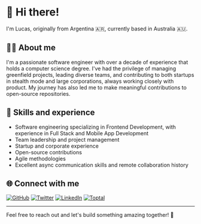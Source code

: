 # 👋 Hi there!

I'm Lucas, originally from Argentina 🇦🇷, currently based in Australia 🇦🇺.

## 👨‍💻 About me
I'm a passionate software engineer with over a decade of experience that holds a computer science degree. I've had the privilege of managing greenfield projects, leading diverse teams, and contributing to both startups in stealth mode and large corporations, always working closely with product. My journey has also led me to make meaningful contributions to open-source repositories.

## 🔭 Skills and experience
- Software engineering specializing in Frontend Development, with experience in Full Stack and Mobile App Development
- Team leadership and project management
- Startup and corporate experience
- Open-source contributions
- Agile methodologies
- Excellent async communication skills and remote collaboration history

## 🌐 Connect with me

[![GitHub](https://img.shields.io/badge/GitHub-%40lucas--mancini-09b43a.svg)](https://github.com/lucas-mancini)
[![Twitter](https://img.shields.io/badge/X-%40lucasmancini-1d9bf0.svg)](https://x.com/lucasmancini)
[![LinkedIn](https://img.shields.io/badge/LinkedIn-Lucas_Mancini-0077b5.svg)](www.linkedin.com/in/lucasmancini)
[![Toptal](https://img.shields.io/badge/Toptal-Lucas_Mancini-204ecf.svg)](https://www.toptal.com/resume/lucas-mancini)

---

Feel free to reach out and let's build something amazing together! 🚀

